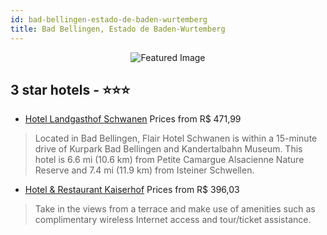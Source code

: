```yaml
---
id: bad-bellingen-estado-de-baden-wurtemberg
title: Bad Bellingen, Estado de Baden-Wurtemberg
---
```


<center><img src="https://i.travelapi.com/hotels/32000000/31540000/31534300/31534279/497fe7b9_z.jpg" alt="Featured Image" /></center>


##  3 star hotels - ⭐️⭐️⭐️

-    [Hotel Landgasthof Schwanen](https://us.hurb.com/hotels/bad-bellingen/hotel-landgasthof-schwanen-JNP-JP552059?cmp=18055) Prices from R$ 471,99
   > Located in Bad Bellingen, Flair Hotel Schwanen is within a 15-minute drive of Kurpark Bad Bellingen and Kandertalbahn Museum. This hotel is 6.6 mi (10.6 km) from Petite Camargue Alsacienne Nature Reserve and 7.4 mi (11.9 km) from Isteiner Schwellen.
-    [Hotel & Restaurant Kaiserhof](https://us.hurb.com/hotels/bad-bellingen/hotel-restaurant-kaiserhof-JNP-JP639537?cmp=18055) Prices from R$ 396,03
   > Take in the views from a terrace and make use of amenities such as complimentary wireless Internet access and tour/ticket assistance.
